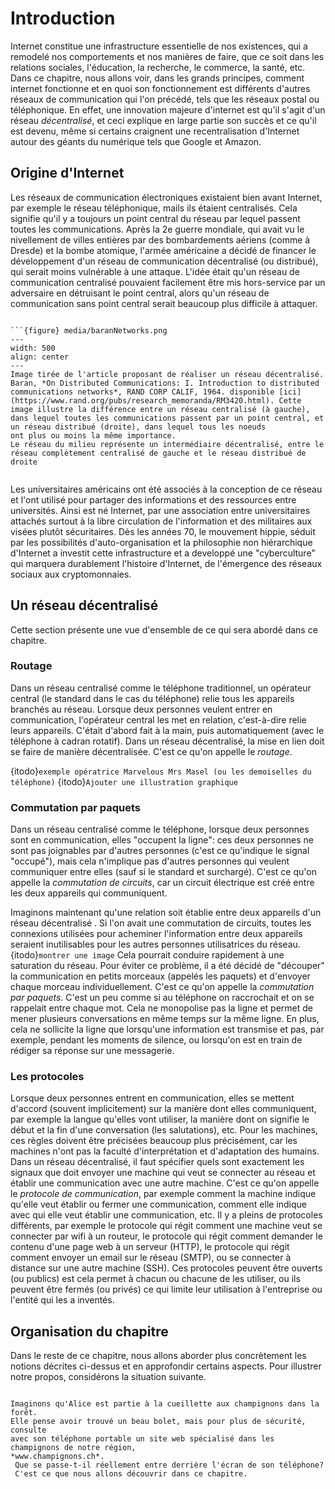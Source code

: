 # Introduction

Internet constitue une infrastructure essentielle de nos existences, qui a remodelé nos comportements et nos manières de faire, que ce soit dans les
relations sociales, l'éducation, la recherche, le commerce, la santé, etc. Dans ce chapitre, nous allons voir, dans les grands principes, comment
internet fonctionne et en quoi son fonctionnement est différents d'autres réseaux de communication qui l'on précédé, tels que les réseaux postal ou
téléphonique. En effet, une innovation majeure d'internet est qu'il s'agit d'un réseau *décentralisé*, et ceci explique en large partie son succès
et ce qu'il est devenu, même si certains craignent une recentralisation d'Internet autour des géants du numérique tels que Google et Amazon. 

## Origine d'Internet

Les réseaux de communication électroniques existaient bien avant Internet, par exemple le réseau téléphonique, mails ils étaient centralisés.
Cela signifie qu'il y a toujours un point central du réseau par lequel passent toutes les communications.
Après la 2e guerre mondiale, qui avait vu le nivellement de villes entières par des bombardements aériens (comme à Dresde)
et la bombe atomique, l'armée américaine a décidé de financer le développement d'un réseau de communication décentralisé (ou distribué),
qui serait moins vulnérable à une attaque. L'idée était qu'un réseau de communication centralisé pouvaient facilement être mis hors-service
par un adversaire en détruisant le point central, alors qu'un réseau de communication sans point central serait beaucoup plus difficile à
attaquer.

```{document}

```{figure} media/baranNetworks.png
---
width: 500
align: center
---
Image tirée de l'article proposant de réaliser un réseau décentralisé. Baran, *On Distributed Communications: I. Introduction to distributed communications networks*, RAND CORP CALIF, 1964. disponible [ici](https://www.rand.org/pubs/research_memoranda/RM3420.html). Cette image illustre la différence entre un réseau centralisé (à gauche), dans lequel toutes les communications passent par un point central, et un réseau distribué (droite), dans lequel tous les noeuds
ont plus ou moins la même importance.
Le réseau du milieu représente un intermédiaire décentralisé, entre le réseau complètement centralisé de gauche et le réseau distribué de droite
```
```
```


Les universitaires américains ont été associés à la conception de ce réseau et l'ont utilisé pour partager des informations et des ressources entre universités. 
Ainsi est né Internet, par une association entre universitaires attachés surtout à la libre circulation de l'information et des militaires aux visées plutôt
sécuritaires. Dès les années 70, le mouvement hippie, séduit par les possibilités d'auto-organisation et la philosophie non hiérarchique d'Internet
a investit cette infrastructure et a developpé une "cyberculture" qui marquera durablement l'histoire d'Internet, de l'émergence des réseaux sociaux
aux cryptomonnaies. 

## Un réseau décentralisé

Cette section présente une vue d'ensemble de ce qui sera abordé dans ce chapitre.

### Routage

Dans un réseau centralisé comme le téléphone traditionnel, un opérateur central (le standard dans le cas du
téléphone) relie tous les appareils branchés au réseau. Lorsque deux personnes veulent entrer en
communication, l'opérateur central les met en relation, c'est-à-dire relie leurs appareils. C'était d'abord
fait à la main, puis automatiquement (avec le téléphone à cadran rotatif). Dans un réseau décentralisé,
la mise en lien doit se faire de manière décentralisée. C'est ce qu'on appelle le *routage*.

{itodo}`exemple opératrice Marvelous Mrs Masel (ou les demoiselles du téléphone)`
{itodo}`Ajouter une illustration graphique`

### Commutation par paquets

Dans un réseau centralisé comme le téléphone, lorsque deux personnes sont en communication, elles "occupent la ligne": ces deux personnes ne sont pas joignables par d'autres personnes (c'est ce qu'indique le signal "occupé"), mais cela n'implique pas d'autres personnes qui veulent communiquer entre elles (sauf si le standard et surchargé). C'est ce qu'on appelle la *commutation de circuits*, car un circuit électrique est créé entre les deux appareils qui communiquent.

Imaginons maintenant qu'une relation soit établie entre deux appareils d'un réseau décentralisé . Si l'on avait une commutation de circuits, toutes les connexions utilisées pour acheminer
l'information entre deux appareils seraient inutilisables pour les autres personnes utilisatrices du réseau.
{itodo}`montrer une image`
Cela pourrait conduire rapidement à une saturation du réseau. Pour éviter ce problème, il a été décidé de
"découper" la communication en petits morceaux (appelés les paquets) et d'envoyer chaque morceau
individuellement. C'est ce qu'on appelle la *commutation par paquets*. C'est un peu comme si au téléphone on
raccrochait et on se rappelait entre chaque mot. Cela ne monopolise pas la ligne et permet de mener plusieurs
conversations en même temps sur la même ligne. En plus, cela ne sollicite la ligne que lorsqu'une information
est transmise et pas, par exemple, pendant les moments de silence, ou lorsqu'on est en train de rédiger sa
réponse sur une messagerie.

### Les protocoles

Lorsque deux personnes entrent en communication, elles se mettent d'accord (souvent implicitement) sur la
manière dont elles communiquent, par exemple la langue qu'elles vont utiliser, la manière dont on signifie
le début et la fin d'une conversation (les salutations), etc. Pour les machines, ces règles doivent être
précisées beaucoup plus précisément, car les machines n'ont pas la faculté d'interprétation et d'adaptation
des humains. Dans un réseau décentralisé, il faut spécifier quels sont exactement les signaux que doit
envoyer une machine qui veut se connecter au réseau et établir une communication avec une autre machine.
C'est ce qu'on appelle le *protocole de communication*, par exemple comment la machine indique qu'elle veut
établir ou fermer une communication, comment elle indique avec qui elle veut établir une communication, etc.
Il y a pleins de protocoles différents, par exemple le protocole qui régit comment une machine veut se
connecter par wifi à un routeur, le protocole qui régit comment demander le contenu d'une page web à un
serveur (HTTP), le protocole qui régit comment envoyer un email sur le réseau (SMTP), ou se connecter à distance sur une
autre machine (SSH). Ces protocoles peuvent être ouverts (ou publics) est cela permet à chacun ou chacune de les utiliser,
ou ils peuvent être fermés (ou privés) ce qui limite leur utilisation à l'entreprise ou l'entité qui les a inventés.

## Organisation du chapitre

Dans le reste de ce chapitre, nous allons aborder plus concrètement les notions décrites ci-dessus et en approfondir certains aspects. Pour illustrer notre propos,
considérons la situation suivante.

```{torecall} l'application aux champignons

Imaginons qu'Alice est partie à la cueillette aux champignons dans la forêt.
Elle pense avoir trouvé un beau bolet, mais pour plus de sécurité, consulte
avec son téléphone portable un site web spécialisé dans les champignons de notre région,
*www.champignons.ch*.
 Que se passe-t-il réellement entre derrière l'écran de son téléphone?
 C'est ce que nous allons découvrir dans ce chapitre.
```